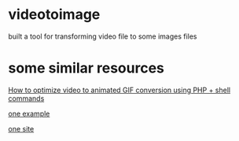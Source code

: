 videotoimage
============

built a tool for transforming video file to some images files

some similar resources
======================

[How to optimize video to animated GIF conversion using PHP + shell commands](http://stackoverflow.com/questions/8307506/how-to-optimize-video-to-animated-gif-conversion-using-php-shell-commands)

[one example](http://www.phpclasses.org/browse/file/44791.html)

[one site](http://imgflip.com/gifgenerator)
